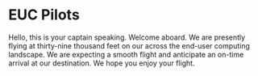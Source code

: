 # EUC Pilots

Hello, this is your captain speaking. Welcome aboard. We are presently flying at thirty-nine thousand feet on our across the end-user computing landscape. We are expecting a smooth flight and anticipate an on-time arrival at our destination. We hope you enjoy your flight.
